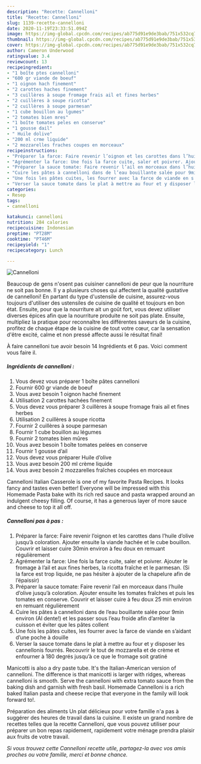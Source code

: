 ```yaml
---
description: "Recette: Cannelloni"
title: "Recette: Cannelloni"
slug: 1139-recette-cannelloni
date: 2020-11-19T23:33:51.094Z
image: https://img-global.cpcdn.com/recipes/ab775d91e9de3bab/751x532cq70/cannelloni-photo-principale-de-la-recette.jpg
thumbnail: https://img-global.cpcdn.com/recipes/ab775d91e9de3bab/751x532cq70/cannelloni-photo-principale-de-la-recette.jpg
cover: https://img-global.cpcdn.com/recipes/ab775d91e9de3bab/751x532cq70/cannelloni-photo-principale-de-la-recette.jpg
author: Cameron Underwood
ratingvalue: 3.4
reviewcount: 13
recipeingredient:
- "1 boîte ptes cannelloni"
- "600 gr viande de boeuf"
- "1 oignon hach finement"
- "2 carottes haches finement"
- "3 cuillères à soupe fromage frais ail et fines herbes"
- "2 cuillères à soupe ricotta"
- "2 cuillères à soupe parmesan"
- "1 cube bouillon au lgumes"
- "2 tomates bien mres"
- "1 boîte tomates peles en conserve"
- "1 gousse dail"
- " Huile dolive"
- "200 ml crme liquide"
- "2 mozzarelles fraches coupes en morceaux"
recipeinstructions:
- "Préparer la farce: Faire revenir l’oignon et les carottes dans l’huile d’olive jusqu’à coloration. Ajouter ensuite la viande hachée et le cube bouillon. Couvrir et laisser cuire 30min environ à feu doux en remuant régulièrement"
- "Agrémenter la farce: Une fois la farce cuite, saler et poivrer. Ajouter le fromage à l’ail et aux fines herbes, la ricotta fraîche et le parmesan. (Si la farce est trop liquide, ne pas hésiter à ajouter de la chapelure afin de l’épaissir)"
- "Préparer la sauce tomate: Faire revenir l’ail en morceaux dans l’huile d’olive jusqu’à coloration. Ajouter ensuite les tomates fraîches et puis les tomates en conserve. Couvrir et laisser cuire à feu doux 25 min environ en remuant régulièrement"
- "Cuire les pâtes à cannelloni dans de l’eau bouillante salée pour 9min environ (Al dente!) et les passer sous l’eau froide afin d’arrêter la cuisson et éviter que les pâtes collent"
- "Une fois les pâtes cuites, les fourrer avec la farce de viande en s’aidant d’une poche à douille"
- "Verser la sauce tomate dans le plat à mettre au four et y disposer les cannellonis fourrés. Recouvrir le tout de mozzarella et de crème et enfourner à 180 degrés jusqu’à ce que le fromage soit gratiné"
categories:
- Resep
tags:
- cannelloni

katakunci: cannelloni 
nutrition: 284 calories
recipecuisine: Indonesian
preptime: "PT28M"
cooktime: "PT46M"
recipeyield: "1"
recipecategory: Lunch

---
```



![Cannelloni](https://img-global.cpcdn.com/recipes/ab775d91e9de3bab/751x532cq70/cannelloni-photo-principale-de-la-recette.jpg)

Beaucoup de gens n'osent pas cuisiner cannelloni de peur que la nourriture ne soit pas bonne. Il y a plusieurs choses qui affectent la qualité gustative de cannelloni! En partant du type d'ustensile de cuisine, assurez-vous toujours d'utiliser des ustensiles de cuisine de qualité et toujours en bon état. Ensuite, pour que la nourriture ait un goût fort, vous devez utiliser diverses épices afin que la nourriture produite ne soit pas plate. Ensuite, multipliez la pratique pour reconnaître les différentes saveurs de la cuisine, profitez de chaque étape de la cuisine de tout votre cœur, car la sensation d'être excité, calme et non pressé affecte aussi le résultat final!

<!--inarticleads1-->

À faire cannelloni tue avoir besoin 14 Ingrédients et 6 pas. Voici comment vous faire il.

##### Ingrédients de cannelloni :

1. Vous devez vous préparer 1 boîte pâtes cannelloni
1. Fournir 600 gr viande de boeuf
1. Vous avez besoin 1 oignon haché finement
1. Utilisation 2 carottes hachées finement
1. Vous devez vous préparer 3 cuillères à soupe fromage frais ail et fines herbes
1. Utilisation 2 cuillères à soupe ricotta
1. Fournir 2 cuillères à soupe parmesan
1. Fournir 1 cube bouillon au légumes
1. Fournir 2 tomates bien mûres
1. Vous avez besoin 1 boîte tomates pelées en conserve
1. Fournir 1 gousse d’ail
1. Vous devez vous préparer  Huile d’olive
1. Vous avez besoin 200 ml crème liquide
1. Vous avez besoin 2 mozzarelles fraîches coupées en morceaux


Cannelloni Italian Casserole is one of my favorite Pasta Recipes. It looks fancy and tastes even better! Everyone will be impressed with this Homemade Pasta bake with its rich red sauce and pasta wrapped around an indulgent cheesy filling. Of course, it has a generous layer of more sauce and cheese to top it all off. 

<!--inarticleads2-->

##### Cannelloni pas à pas :

1. Préparer la farce: Faire revenir l’oignon et les carottes dans l’huile d’olive jusqu’à coloration. Ajouter ensuite la viande hachée et le cube bouillon. Couvrir et laisser cuire 30min environ à feu doux en remuant régulièrement
1. Agrémenter la farce: Une fois la farce cuite, saler et poivrer. Ajouter le fromage à l’ail et aux fines herbes, la ricotta fraîche et le parmesan. (Si la farce est trop liquide, ne pas hésiter à ajouter de la chapelure afin de l’épaissir)
1. Préparer la sauce tomate: Faire revenir l’ail en morceaux dans l’huile d’olive jusqu’à coloration. Ajouter ensuite les tomates fraîches et puis les tomates en conserve. Couvrir et laisser cuire à feu doux 25 min environ en remuant régulièrement
1. Cuire les pâtes à cannelloni dans de l’eau bouillante salée pour 9min environ (Al dente!) et les passer sous l’eau froide afin d’arrêter la cuisson et éviter que les pâtes collent
1. Une fois les pâtes cuites, les fourrer avec la farce de viande en s’aidant d’une poche à douille
1. Verser la sauce tomate dans le plat à mettre au four et y disposer les cannellonis fourrés. Recouvrir le tout de mozzarella et de crème et enfourner à 180 degrés jusqu’à ce que le fromage soit gratiné


Manicotti is also a dry paste tube. It&#39;s the Italian-American version of cannelloni. The difference is that manicotti is larger with ridges, whereas cannelloni is smooth. Serve the cannelloni with extra tomato sauce from the baking dish and garnish with fresh basil. Homemade Cannelloni is a rich baked Italian pasta and cheese recipe that everyone in the family will look forward to!. 

<!--inarticleads1-->

<p>
Préparation des aliments Un plat délicieux pour votre famille n'a pas à suggérer des heures de travail dans la cuisine. Il existe un grand nombre de recettes telles que la recette Cannelloni, que vous pouvez utiliser pour préparer un bon repas rapidement, rapidement votre ménage prendra plaisir aux fruits de votre travail.
</p>

<p>
<i>Si vous trouvez cette Cannelloni recette utile, partagez-la avec vos amis proches ou votre famille, merci et bonne chance.</i>
</p>
